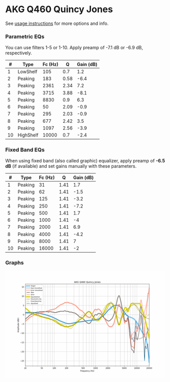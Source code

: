 # AKG Q460 Quincy Jones
See [usage instructions](https://github.com/jaakkopasanen/AutoEq#usage) for more options and info.

### Parametric EQs
You can use filters 1-5 or 1-10. Apply preamp of -7.1 dB or -6.9 dB, respectively.

|   # | Type      |   Fc (Hz) |    Q |   Gain (dB) |
|-----|-----------|-----------|------|-------------|
|   1 | LowShelf  |       105 | 0.7  |         1.2 |
|   2 | Peaking   |       183 | 0.58 |        -6.4 |
|   3 | Peaking   |      2361 | 2.34 |         7.2 |
|   4 | Peaking   |      3715 | 3.88 |        -8.1 |
|   5 | Peaking   |      8830 | 0.9  |         6.3 |
|   6 | Peaking   |        50 | 2.09 |        -0.9 |
|   7 | Peaking   |       295 | 2.03 |        -0.9 |
|   8 | Peaking   |       677 | 2.42 |         3.5 |
|   9 | Peaking   |      1097 | 2.56 |        -3.9 |
|  10 | HighShelf |     10000 | 0.7  |        -2.4 |

### Fixed Band EQs
When using fixed band (also called graphic) equalizer, apply preamp of **-6.5 dB** (if available) and set gains manually with these parameters.

|   # | Type    |   Fc (Hz) |    Q |   Gain (dB) |
|-----|---------|-----------|------|-------------|
|   1 | Peaking |        31 | 1.41 |         1.7 |
|   2 | Peaking |        62 | 1.41 |        -1.5 |
|   3 | Peaking |       125 | 1.41 |        -3.2 |
|   4 | Peaking |       250 | 1.41 |        -7.2 |
|   5 | Peaking |       500 | 1.41 |         1.7 |
|   6 | Peaking |      1000 | 1.41 |        -4   |
|   7 | Peaking |      2000 | 1.41 |         6.9 |
|   8 | Peaking |      4000 | 1.41 |        -4.2 |
|   9 | Peaking |      8000 | 1.41 |         7   |
|  10 | Peaking |     16000 | 1.41 |        -2   |

### Graphs
![](./AKG%20Q460%20Quincy%20Jones.png)

